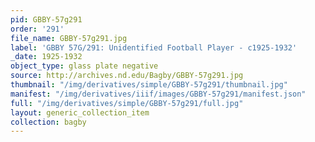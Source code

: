 ```yaml
---
pid: GBBY-57g291
order: '291'
file_name: GBBY-57g291.jpg
label: 'GBBY 57G/291: Unidentified Football Player - c1925-1932'
_date: 1925-1932
object_type: glass plate negative
source: http://archives.nd.edu/Bagby/GBBY-57g291.jpg
thumbnail: "/img/derivatives/simple/GBBY-57g291/thumbnail.jpg"
manifest: "/img/derivatives/iiif/images/GBBY-57g291/manifest.json"
full: "/img/derivatives/simple/GBBY-57g291/full.jpg"
layout: generic_collection_item
collection: bagby
---
```

